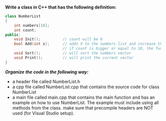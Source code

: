 **Write a class in C++ that has the following definition:**
```cpp
class NumberList
{
    int numbers[10];
    int count;
public:
    void Init();          // count will be 0
    bool Add(int x);      // adds X to the numbers list and increase the data member count.
                          // if count is bigger or equal to 10, the function will return false
    void Sort();          // will sort the numbers vector
    void Print();         // will print the current vector
}
```
***Organize the code in the following way:***

- a header file called NumberList.h
- a cpp file called NumberList.cpp that contains the source code for class NumberList
- a main file called main.cpp that contains the main function and has an example on how to use NumberList. The example must include using all methods from the class. make sure that precompile headers are NOT used (for Visual Studio setup).

